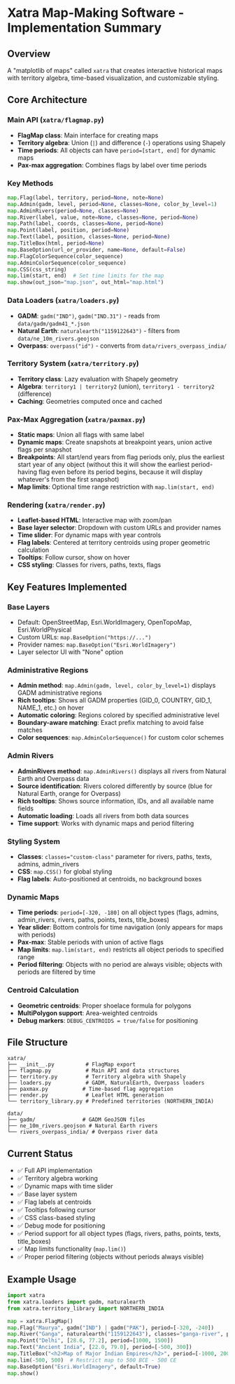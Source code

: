 # Xatra Map-Making Software - Implementation Summary

## Overview
A "matplotlib of maps" called `xatra` that creates interactive historical maps with territory algebra, time-based visualization, and customizable styling.

## Core Architecture

### Main API (`xatra/flagmap.py`)
- **FlagMap class**: Main interface for creating maps
- **Territory algebra**: Union (`|`) and difference (`-`) operations using Shapely
- **Time periods**: All objects can have `period=[start, end]` for dynamic maps
- **Pax-max aggregation**: Combines flags by label over time periods

### Key Methods
```python
map.Flag(label, territory, period=None, note=None)
map.Admin(gadm, level, period=None, classes=None, color_by_level=1)
map.AdminRivers(period=None, classes=None)
map.River(label, value, note=None, classes=None, period=None)  
map.Path(label, coords, classes=None, period=None)
map.Point(label, position, period=None)
map.Text(label, position, classes=None, period=None)
map.TitleBox(html, period=None)
map.BaseOption(url_or_provider, name=None, default=False)
map.FlagColorSequence(color_sequence)
map.AdminColorSequence(color_sequence)
map.CSS(css_string)
map.lim(start, end)  # Set time limits for the map
map.show(out_json="map.json", out_html="map.html")
```

### Data Loaders (`xatra/loaders.py`)
- **GADM**: `gadm("IND")`, `gadm("IND.31")` - reads from `data/gadm/gadm41_*.json`
- **Natural Earth**: `naturalearth("1159122643")` - filters from `data/ne_10m_rivers.geojson`
- **Overpass**: `overpass("id")` - converts from `data/rivers_overpass_india/`

### Territory System (`xatra/territory.py`)
- **Territory class**: Lazy evaluation with Shapely geometry
- **Algebra**: `territory1 | territory2` (union), `territory1 - territory2` (difference)
- **Caching**: Geometries computed once and cached

### Pax-Max Aggregation (`xatra/paxmax.py`)
- **Static maps**: Union all flags with same label
- **Dynamic maps**: Create snapshots at breakpoint years, union active flags per snapshot
- **Breakpoints**: All start/end years from flag periods only, plus the earliest start year of any object (without this it will show the earliest period-having flag even before its period begins, because it will display whatever's from the first snapshot)
- **Map limits**: Optional time range restriction with `map.lim(start, end)`

### Rendering (`xatra/render.py`)
- **Leaflet-based HTML**: Interactive map with zoom/pan
- **Base layer selector**: Dropdown with custom URLs and provider names
- **Time slider**: For dynamic maps with year controls
- **Flag labels**: Centered at territory centroids using proper geometric calculation
- **Tooltips**: Follow cursor, show on hover
- **CSS styling**: Classes for rivers, paths, texts, flags

## Key Features Implemented

### Base Layers
- Default: OpenStreetMap, Esri.WorldImagery, OpenTopoMap, Esri.WorldPhysical
- Custom URLs: `map.BaseOption("https://...")`
- Provider names: `map.BaseOption("Esri.WorldImagery")`
- Layer selector UI with "None" option

### Administrative Regions
- **Admin method**: `map.Admin(gadm, level, color_by_level=1)` displays GADM administrative regions
- **Rich tooltips**: Shows all GADM properties (GID_0, COUNTRY, GID_1, NAME_1, etc.) on hover
- **Automatic coloring**: Regions colored by specified administrative level
- **Boundary-aware matching**: Exact prefix matching to avoid false matches
- **Color sequences**: `map.AdminColorSequence()` for custom color schemes

### Admin Rivers
- **AdminRivers method**: `map.AdminRivers()` displays all rivers from Natural Earth and Overpass data
- **Source identification**: Rivers colored differently by source (blue for Natural Earth, orange for Overpass)
- **Rich tooltips**: Shows source information, IDs, and all available name fields
- **Automatic loading**: Loads all rivers from both data sources
- **Time support**: Works with dynamic maps and period filtering

### Styling System
- **Classes**: `classes="custom-class"` parameter for rivers, paths, texts, admins, admin_rivers
- **CSS**: `map.CSS()` for global styling
- **Flag labels**: Auto-positioned at centroids, no background boxes

### Dynamic Maps
- **Time periods**: `period=[-320, -180]` on all object types (flags, admins, admin_rivers, rivers, paths, points, texts, title_boxes)
- **Year slider**: Bottom controls for time navigation (only appears for maps with periods)
- **Pax-max**: Stable periods with union of active flags
- **Map limits**: `map.lim(start, end)` restricts all object periods to specified range
- **Period filtering**: Objects with no period are always visible; objects with periods are filtered by time

### Centroid Calculation
- **Geometric centroids**: Proper shoelace formula for polygons
- **MultiPolygon support**: Area-weighted centroids
- **Debug markers**: `DEBUG_CENTROIDS = true/false` for positioning

## File Structure
```
xatra/
├── __init__.py          # FlagMap export
├── flagmap.py           # Main API and data structures
├── territory.py         # Territory algebra with Shapely
├── loaders.py           # GADM, NaturalEarth, Overpass loaders
├── paxmax.py           # Time-based flag aggregation
├── render.py            # Leaflet HTML generation
└── territory_library.py # Predefined territories (NORTHERN_INDIA)

data/
├── gadm/               # GADM GeoJSON files
├── ne_10m_rivers.geojson # Natural Earth rivers
└── rivers_overpass_india/ # Overpass river data
```

## Current Status
- ✅ Full API implementation
- ✅ Territory algebra working
- ✅ Dynamic maps with time slider
- ✅ Base layer system
- ✅ Flag labels at centroids
- ✅ Tooltips following cursor
- ✅ CSS class-based styling
- ✅ Debug mode for positioning
- ✅ Period support for all object types (flags, rivers, paths, points, texts, title_boxes)
- ✅ Map limits functionality (`map.lim()`)
- ✅ Proper period filtering (objects without periods always visible)

## Example Usage
```python
import xatra
from xatra.loaders import gadm, naturalearth
from xatra.territory_library import NORTHERN_INDIA

map = xatra.FlagMap()
map.Flag("Maurya", gadm("IND") | gadm("PAK"), period=[-320, -240])
map.River("Ganga", naturalearth("1159122643"), classes="ganga-river", period=[-500, 0])
map.Point("Delhi", [28.6, 77.2], period=[1000, 1500])
map.Text("Ancient India", [22.0, 79.0], period=[-500, 300])
map.TitleBox("<h2>Map of Major Indian Empires</h2>", period=[-1000, 2000])
map.lim(-500, 500)  # Restrict map to 500 BCE - 500 CE
map.BaseOption("Esri.WorldImagery", default=True)
map.show()
```